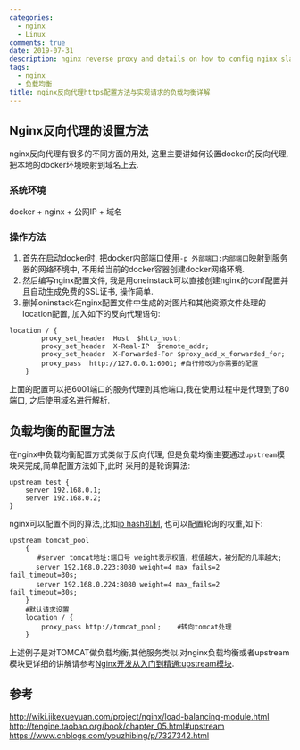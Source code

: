 ```yaml
---
categories:
  - nginx
  - Linux
comments: true
date: 2019-07-31
description: nginx reverse proxy and details on how to config nginx sla.
tags:
  - nginx
  - 负载均衡
title: nginx反向代理https配置方法与实现请求的负载均衡详解
---
```



## Nginx反向代理的设置方法
nginx反向代理有很多的不同方面的用处, 这里主要讲如何设置docker的反向代理, 把本地的docker环境映射到域名上去.  
### 系统环境
docker + nginx + 公网IP + 域名  
### 操作方法
1. 首先在启动docker时, 把docker内部端口使用`-p 外部端口:内部端口`映射到服务器的网络环境中, 不用给当前的docker容器创建docker网络环境.  
2. 然后编写nginx配置文件, 我是用oneinstack可以直接创建nginx的conf配置并且自动生成免费的SSL证书, 操作简单.
3. 删掉oninstack在nginx配置文件中生成的对图片和其他资源文件处理的location配置, 加入如下的反向代理语句:   
```
location / {
        proxy_set_header  Host  $http_host;
        proxy_set_header  X-Real-IP  $remote_addr;
        proxy_set_header  X-Forwarded-For $proxy_add_x_forwarded_for;
        proxy_pass  http://127.0.0.1:6001; #自行修改为你需要的配置
    }
```
上面的配置可以把6001端口的服务代理到其他端口,我在使用过程中是代理到了80端口, 之后使用域名进行解析.  

## 负载均衡的配置方法
在nginx中负载均衡配置方式类似于反向代理, 但是负载均衡主要通过`upstream`模块来完成,简单配置方法如下,此时
采用的是轮询算法:
```
upstream test {
    server 192.168.0.1;
    server 192.168.0.2;
}
```
nginx可以配置不同的算法,比如[ip hash机制](https://blog.csdn.net/weixin_42075590/article/details/80631439),
也可以配置轮询的权重,如下:
```
upstream tomcat_pool 
    {
       #server tomcat地址:端口号 weight表示权值，权值越大，被分配的几率越大;
　　　　server 192.168.0.223:8080 weight=4 max_fails=2 fail_timeout=30s;
    　 server 192.168.0.224:8080 weight=4 max_fails=2 fail_timeout=30s;
    }
    #默认请求设置
    location / {
        proxy_pass http://tomcat_pool;    #转向tomcat处理
    }
```
上述例子是对TOMCAT做负载均衡,其他服务类似.对nginx负载均衡或者upstream模块更详细的讲解请参考[Nginx开发从入门到精通:upstream模块](http://tengine.taobao.org/book/chapter_05.html#upstream).  

## 参考
http://wiki.jikexueyuan.com/project/nginx/load-balancing-module.html  
http://tengine.taobao.org/book/chapter_05.html#upstream  
https://www.cnblogs.com/youzhibing/p/7327342.html  